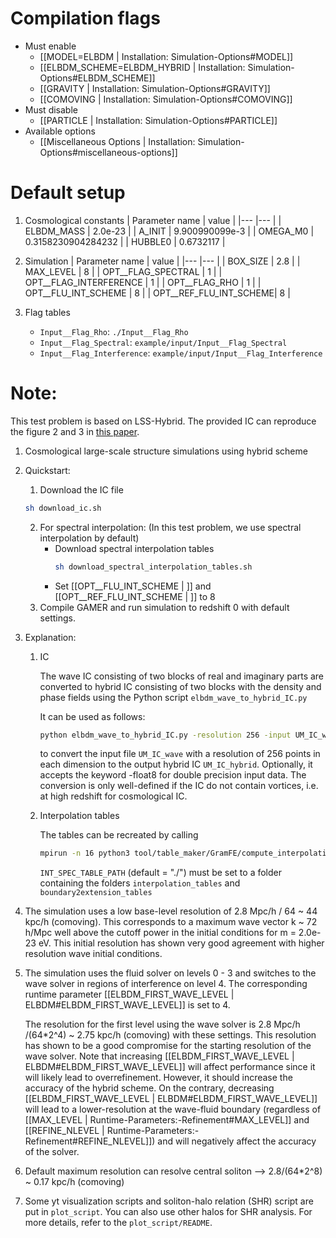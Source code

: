 # Compilation flags
- Must enable
   - [[MODEL=ELBDM | Installation: Simulation-Options#MODEL]]
   - [[ELBDM_SCHEME=ELBDM_HYBRID | Installation: Simulation-Options#ELBDM_SCHEME]]
   - [[GRAVITY | Installation: Simulation-Options#GRAVITY]]
   - [[COMOVING | Installation: Simulation-Options#COMOVING]]
- Must disable
   - [[PARTICLE | Installation: Simulation-Options#PARTICLE]]
- Available options
   - [[Miscellaneous Options | Installation: Simulation-Options#miscellaneous-options]]


# Default setup
1. Cosmological constants
   | Parameter name | value              |
   |---             |---                 |
   | ELBDM_MASS     | 2.0e-23            |
   | A_INIT         | 9.900990099e-3     |
   | OMEGA_M0       | 0.3158230904284232 |
   | HUBBLE0        | 0.6732117          |

2. Simulation
   | Parameter name         | value |
   |---                     |---    |
   | BOX_SIZE               | 2.8   |
   | MAX_LEVEL              | 8     |
   | OPT__FLAG_SPECTRAL     | 1     |
   | OPT__FLAG_INTERFERENCE | 1     |
   | OPT__FLAG_RHO          | 1     |
   | OPT__FLU_INT_SCHEME    | 8     |
   | OPT__REF_FLU_INT_SCHEME| 8     |

3. Flag tables
   * `Input__Flag_Rho`:           `./Input__Flag_Rho`
   * `Input__Flag_Spectral`:      `example/input/Input__Flag_Spectral`
   * `Input__Flag_Interference`:  `example/input/Input__Flag_Interference`


Note:
========================================
This test problem is based on LSS-Hybrid. The provided IC can reproduce the figure 2 and 3 in [this paper](https://arxiv.org/abs/2412.09908). 
1. Cosmological large-scale structure simulations using hybrid scheme

2. Quickstart:
   1. Download the IC file
   ```bash
   sh download_ic.sh
   ```
   2. For spectral interpolation: (In this test problem, we use spectral interpolation by default)
      -  Download spectral interpolation tables
         ```bash
         sh download_spectral_interpolation_tables.sh
         ```
      -  Set [[OPT__FLU_INT_SCHEME | ]] and [[OPT__REF_FLU_INT_SCHEME | ]] to 8
   3. Compile GAMER and run simulation to redshift 0 with default settings.

4. Explanation:
   1. IC

      The wave IC consisting of two blocks of real and imaginary parts are converted to hybrid IC
      consisting of two blocks with the density and phase fields using the Python script `elbdm_wave_to_hybrid_IC.py`

      It can be used as follows:
      ```bash
      python elbdm_wave_to_hybrid_IC.py -resolution 256 -input UM_IC_wave -output UM_IC_hybrid
      ```
      to convert the input file `UM_IC_wave` with a resolution of 256 points in each dimension to the output hybrid IC `UM_IC_hybrid`. Optionally, it accepts the keyword -float8 for double precision input data.
      The conversion is only well-defined if the IC do not contain vortices, i.e. at high redshift for cosmological IC.

   2. Interpolation tables

      The tables can be recreated by calling
      ```bash
      mpirun -n 16 python3 tool/table_maker/GramFE/compute_interpolation_tables.py
      ```
      `INT_SPEC_TABLE_PATH` (default = "./") must be set to a folder containing the folders `interpolation_tables` and `boundary2extension_tables`

3. The simulation uses a low base-level resolution of 2.8 Mpc/h / 64 ~ 44 kpc/h (comoving).
   This corresponds to a maximum wave vector k ~ 72 h/Mpc well above the cutoff power in the initial conditions for m = 2.0e-23 eV. This initial resolution has shown very good agreement with higher resolution wave initial conditions.

4. The simulation uses the fluid solver on levels 0 - 3 and switches to the wave solver in regions of interference on level 4.
   The corresponding runtime parameter [[ELBDM_FIRST_WAVE_LEVEL | ELBDM#ELBDM_FIRST_WAVE_LEVEL]] is set to 4.

   The resolution for the first level using the wave solver is 2.8 Mpc/h /(64*2^4) ~ 2.75 kpc/h (comoving) with these settings.
   This resolution has shown to be a good compromise for the starting resolution of the wave solver.
   Note that increasing [[ELBDM_FIRST_WAVE_LEVEL | ELBDM#ELBDM_FIRST_WAVE_LEVEL]] will affect performance since it will likely lead to overrefinement. However, it should increase the accuracy of the hybrid scheme.
   On the contrary, decreasing [[ELBDM_FIRST_WAVE_LEVEL | ELBDM#ELBDM_FIRST_WAVE_LEVEL]] will lead to a lower-resolution at the wave-fluid boundary (regardless of [[MAX_LEVEL | Runtime-Parameters:-Refinement#MAX_LEVEL]] and [[REFINE_NLEVEL | Runtime-Parameters:-Refinement#REFINE_NLEVEL]]) and will negatively affect the accuracy of the solver.

3. Default maximum resolution can resolve central soliton
   --> 2.8/(64*2^8) ~ 0.17 kpc/h (comoving)

4. Some yt visualization scripts and soliton-halo relation (SHR) script are put in `plot_script`. You can also use other halos for SHR analysis. For more details, refer to the `plot_script/README`.